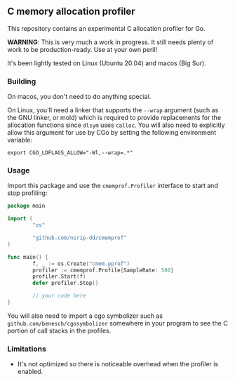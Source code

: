 ## C memory allocation profiler

This repository contains an experimental C allocation profiler for Go.

**WARNING**: This is very much a work in progress. It still needs plenty of work
to be production-ready. Use at your own peril!

It's been lightly tested on Linux (Ubuntu 20.04) and macos (Big Sur).

### Building

On macos, you don't need to do anything special.

On Linux, you'll need a linker that supports the `--wrap` argument (such as the GNU
linker, or mold) which is required to provide replacements for the allocation
functions since `dlsym` uses `calloc`. You will also need to explicitly allow
this argument for use by CGo by setting the following environment variable:

```
export CGO_LDFLAGS_ALLOW="-Wl,--wrap=.*"
```

### Usage

Import this package and use the `cmemprof.Profiler` interface to start and stop
profiling:

```go
package main

import (
        "os"

        "github.com/nsrip-dd/cmemprof"
)

func main() {
        f, _ := os.Create("cmem.pprof")
        profiler := cmemprof.Profile{SampleRate: 500}
        profiler.Start(f)
        defer profiler.Stop()

        // your code here
}
```

You will also need to import a cgo symbolizer such as
`github.com/benesch/cgosymbolizer` somewhere in your program to see the C
portion of call stacks in the profiles.

### Limitations

* It's not optimized so there is noticeable overhead when the profiler is enabled.
